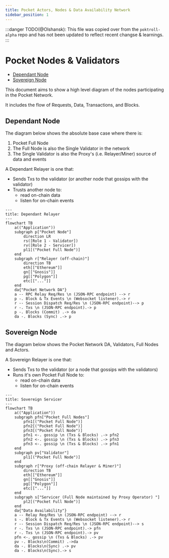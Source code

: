 ```yaml
---
title: Pocket Actors, Nodes & Data Availability Network
sidebar_position: 1
---
```


:::danger
TODO(@Olshansk): This file was copied over from the `poktroll-alpha` repo and has
not been updated to reflect recent changse & learnings.
:::

# Pocket Nodes & Validators <!-- omit in toc -->

- [Dependant Node](#dependant-node)
- [Sovereign Node](#sovereign-node)

This document aims to show a high level diagram of the nodes participating in the Pocket Network.

It includes the flow of Requests, Data, Transactions, and Blocks.

## Dependant Node

The diagram below shows the absolute base case where there is:

1. Pocket Full Node
2. The Full Node is also the Single Validator in the network
3. The Single Validator is also the Proxy's (i.e. Relayer/Miner) source of data and events

A Dependant Relayer is one that:

- Sends Txs to the validator (or another node that gossips with the validator)
- Trusts another node to:
  - read on-chain data
  - listen for on-chain events

```mermaid
---
title: Dependant Relayer
---
flowchart TB
    a(("Application"))
    subgraph p["Pocket Node"]
        direction LR
        rs([Role 1 - Validator])
        rv([Role 2 - Servicer])
        pl1[("Pocket Full Node")]
    end
    subgraph r["Relayer (off-chain)"]
        direction TB
        eth[["Ethereum"]]
        gn[["Gnosis"]]
        pg[["Polygon"]]
        etc[["..."]]
    end
    da{"Pocket Network DA"}
    a -- RPC Relay Req/Res \n (JSON-RPC endpoint) --> r
    p -. Block & Tx Events \n (Websocket listener).-> r
    r -- Session Dispatch Req/Res \n (JSON-RPC endpoint)--> p
    r -. Txs \n (JSON-RPC endpoint).-> p
    p -. Blocks (Commit) .-> da
    da -. Blocks (Sync) .-> p
```

## Sovereign Node

The diagram below shows the Pocket Network DA, Validators, Full Nodes and Actors.

A Sovereign Relayer is one that:

- Sends Txs to the validator (or a node that gossips with the validators)
- Runs it's own Pocket Full Node to:
  - read on-chain data
  - listen for on-chain events

```mermaid
---
title: Sovereign Servicer
---
flowchart TB
    a(("Application"))
    subgraph pfn["Pocket Full Nodes"]
        pfn1[("Pocket Full Node")]
        pfn2[("Pocket Full Node")]
        pfn3[("Pocket Full Node")]
        pfn1 <-. gossip \n (Txs & Blocks) .-> pfn2
        pfn2 <-. gossip \n (Txs & Blocks) .-> pfn3
        pfn3 <-. gossip \n (Txs & Blocks) .-> pfn1
    end
    subgraph pv["Validator"]
        pl1[("Pocket Full Node")]
    end
    subgraph r["Proxy (off-chain Relayer & Miner)"]
        direction TB
        eth[["Ethereum"]]
        gn[["Gnosis"]]
        pg[["Polygon"]]
        etc[["..."]]
    end
    subgraph s["Servicer (Full Node maintained by Proxy Operator) "]
        pl2[("Pocket Full Node")]
    end
    da{"Data Availability"}
    a -- Relay Req/Res \n (JSON-RPC endpoint) --> r
    s -. Block & Tx Events \n (Websocket listener).-> r
    r -- Session Dispatch Req/Res \n (JSON-RPC endpoint)--> s
    r -. Txs \n (JSON-RPC endpoint).-> pfn
    r -. Txs \n (JSON-RPC endpoint).-> pv
    pfn <-. gossip \n (Txs & Blocks) .-> pv
    pv -. Blocks\n(Commit) .->da
    da -. Blocks\n(Sync) .-> pv
    da -. Blocks\n(Sync).-> s
```

